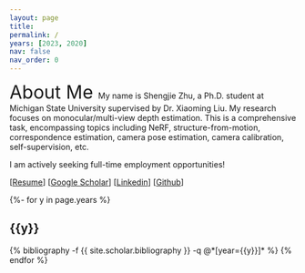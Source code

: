 ```yaml
---
layout: page
title:  
permalink: /
years: [2023, 2020]
nav: false
nav_order: 0
---
```

<font size="6.5"> About Me </font>
My name is Shengjie Zhu, a Ph.D. student at Michigan State University supervised by Dr. Xiaoming Liu.
My research focuses on monocular/multi-view depth estimation. This is a comprehensive task, encompassing topics including
NeRF, structure-from-motion, correspondence estimation, camera pose estimation, camera calibration, self-supervision, etc.

I am actively seeking full-time employment opportunities!

[[Resume](https://drive.google.com/file/d/1LjS_QNgXtsIpSiFYRNOSYRatWLU34qOs/view?usp=drive_link)] [[Google Scholar](https://scholar.google.com/citations?user=4hHEXZkAAAAJ&hl=en)] [[Linkedin](https://www.linkedin.com/in/shengjie-zhu-b71945159/)] [[Github](https://github.com/ShngJZ)] 

<div class="publications">
{%- for y in page.years %}
  <h2 class="year">{{y}}</h2>
  {% bibliography -f {{ site.scholar.bibliography }} -q @*[year={{y}}]* %}
{% endfor %}
</div>